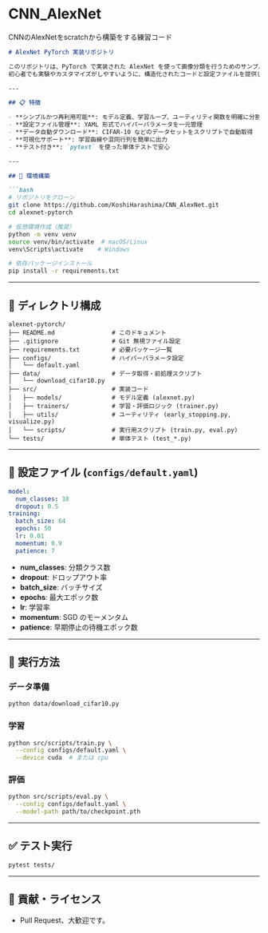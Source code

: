 # CNN_AlexNet
CNNのAlexNetをscratchから構築をする練習コード

````markdown
# AlexNet PyTorch 実装リポジトリ

このリポジトリは、PyTorch で実装された AlexNet を使って画像分類を行うためのサンプルプロジェクトです。
初心者でも実験やカスタマイズがしやすいように、構造化されたコードと設定ファイルを提供しています。

---

## 📋 特徴

- **シンプルかつ再利用可能**: モデル定義、学習ループ、ユーティリティ関数を明確に分割
- **設定ファイル管理**: YAML 形式でハイパーパラメータを一元管理
- **データ自動ダウンロード**: CIFAR-10 などのデータセットをスクリプトで自動取得
- **可視化サポート**: 学習曲線や混同行列を簡単に出力
- **テスト付き**: `pytest` を使った単体テストで安心

---

## 🚀 環境構築

```bash
# リポジトリをクローン
git clone https://github.com/KoshiHarashima/CNN_AlexNet.git
cd alexnet-pytorch

# 仮想環境作成（推奨）
python -m venv venv
source venv/bin/activate  # macOS/Linux
venv\Scripts\activate    # Windows

# 依存パッケージインストール
pip install -r requirements.txt
````

---

## 📂 ディレクトリ構成

```text
alexnet-pytorch/
├── README.md                # このドキュメント
├── .gitignore               # Git 無視ファイル設定
├── requirements.txt         # 必要パッケージ一覧
├── configs/                 # ハイパーパラメータ設定
│   └── default.yaml
├── data/                    # データ取得・前処理スクリプト
│   └── download_cifar10.py
├── src/                     # 実装コード
│   ├── models/              # モデル定義 (alexnet.py)
│   ├── trainers/            # 学習・評価ロジック (trainer.py)
│   ├── utils/               # ユーティリティ (early_stopping.py, visualize.py)
│   └── scripts/             # 実行用スクリプト (train.py, eval.py)
└── tests/                   # 単体テスト (test_*.py)
```

---

## 🔧 設定ファイル (`configs/default.yaml`)

```yaml
model:
  num_classes: 10
  dropout: 0.5
training:
  batch_size: 64
  epochs: 50
  lr: 0.01
  momentum: 0.9
  patience: 7
```

* **num\_classes**: 分類クラス数
* **dropout**: ドロップアウト率
* **batch\_size**: バッチサイズ
* **epochs**: 最大エポック数
* **lr**: 学習率
* **momentum**: SGD のモーメンタム
* **patience**: 早期停止の待機エポック数

---

## 🏃 実行方法

### データ準備

```bash
python data/download_cifar10.py
```

### 学習

```bash
python src/scripts/train.py \
  --config configs/default.yaml \
  --device cuda  # または cpu
```

### 評価

```bash
python src/scripts/eval.py \
  --config configs/default.yaml \
  --model-path path/to/checkpoint.pth
```

---

## ✅ テスト実行

```bash
pytest tests/
```

---

## 🤝 貢献・ライセンス

* Pull Request、大歓迎です。

